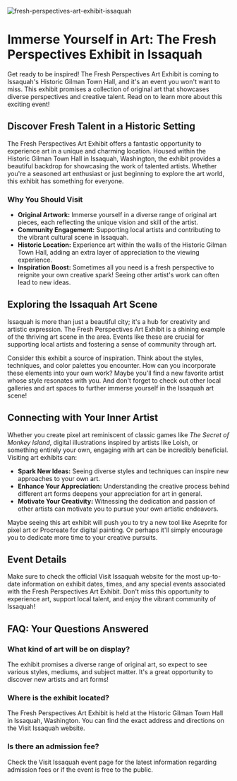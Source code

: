![fresh-perspectives-art-exhibit-issaquah](https://images.pexels.com/photos/30282087/pexels-photo-30282087.jpeg?auto=compress&cs=tinysrgb&fit=crop&h=627&w=1200)

# Immerse Yourself in Art: The Fresh Perspectives Exhibit in Issaquah

Get ready to be inspired! The Fresh Perspectives Art Exhibit is coming to Issaquah's Historic Gilman Town Hall, and it's an event you won't want to miss. This exhibit promises a collection of original art that showcases diverse perspectives and creative talent. Read on to learn more about this exciting event!

## Discover Fresh Talent in a Historic Setting

The Fresh Perspectives Art Exhibit offers a fantastic opportunity to experience art in a unique and charming location. Housed within the Historic Gilman Town Hall in Issaquah, Washington, the exhibit provides a beautiful backdrop for showcasing the work of talented artists. Whether you're a seasoned art enthusiast or just beginning to explore the art world, this exhibit has something for everyone.

### Why You Should Visit

*   **Original Artwork:** Immerse yourself in a diverse range of original art pieces, each reflecting the unique vision and skill of the artist.
*   **Community Engagement:** Supporting local artists and contributing to the vibrant cultural scene in Issaquah.
*   **Historic Location:** Experience art within the walls of the Historic Gilman Town Hall, adding an extra layer of appreciation to the viewing experience.
*   **Inspiration Boost:** Sometimes all you need is a fresh perspective to reignite your own creative spark! Seeing other artist's work can often lead to new ideas.

## Exploring the Issaquah Art Scene

Issaquah is more than just a beautiful city; it's a hub for creativity and artistic expression. The Fresh Perspectives Art Exhibit is a shining example of the thriving art scene in the area. Events like these are crucial for supporting local artists and fostering a sense of community through art.

Consider this exhibit a source of inspiration. Think about the styles, techniques, and color palettes you encounter. How can you incorporate these elements into your own work? Maybe you'll find a new favorite artist whose style resonates with you. And don't forget to check out other local galleries and art spaces to further immerse yourself in the Issaquah art scene!

## Connecting with Your Inner Artist

Whether you create pixel art reminiscent of classic games like *The Secret of Monkey Island*, digital illustrations inspired by artists like Loish, or something entirely your own, engaging with art can be incredibly beneficial. Visiting art exhibits can:

*   **Spark New Ideas:** Seeing diverse styles and techniques can inspire new approaches to your own art.
*   **Enhance Your Appreciation:** Understanding the creative process behind different art forms deepens your appreciation for art in general.
*   **Motivate Your Creativity:** Witnessing the dedication and passion of other artists can motivate you to pursue your own artistic endeavors.

Maybe seeing this art exhibit will push you to try a new tool like Aseprite for pixel art or Procreate for digital painting. Or perhaps it'll simply encourage you to dedicate more time to your creative pursuits.

## Event Details

Make sure to check the official Visit Issaquah website for the most up-to-date information on exhibit dates, times, and any special events associated with the Fresh Perspectives Art Exhibit. Don't miss this opportunity to experience art, support local talent, and enjoy the vibrant community of Issaquah!

## FAQ: Your Questions Answered

### What kind of art will be on display?

The exhibit promises a diverse range of original art, so expect to see various styles, mediums, and subject matter. It's a great opportunity to discover new artists and art forms!

### Where is the exhibit located?

The Fresh Perspectives Art Exhibit is held at the Historic Gilman Town Hall in Issaquah, Washington. You can find the exact address and directions on the Visit Issaquah website.

### Is there an admission fee?

Check the Visit Issaquah event page for the latest information regarding admission fees or if the event is free to the public.